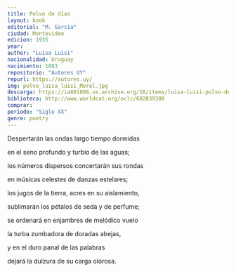 ```yaml
---
title: Polvo de días
layout: book
editorial: "M. García"
ciudad: Montevideo
edicion: 1935
year: 
author: "Luisa Luisi"
nacionalidad: Uruguay
nacimiento: 1883
repositorio: "Autores UY"
repurl: https://autores.uy/
img: polvo_luisa_luisi_Morel.jpg
descarga: https://ia801806.us.archive.org/18/items/luisa-luisi-polvo-de-dias/Luisa%20Luisi%20-%20Polvo%20de%20dias.pdf
biblioteca: http://www.worldcat.org/oclc/682839308
comprar: 
periodo: "Siglo XX"
genre: poetry
---
```

 

Despertarán las ondas largo tiempo dormidas
 
en el  seno profundo y  turbio de las aguas;
 
los números dispersos  concertarán sus rondas
 
en músicas celestes de danzas estelares;
 
los jugos de la tierra, acres en su aislamiento,
 
sublimarán los pétalos de  seda y de perfume;
 
se ordenará en enjambres de melódico vuelo
 
la turba zumbadora de doradas abejas,
 
y en el duro panal de las palabras 
 
dejará la dulzura de su carga olorosa.
